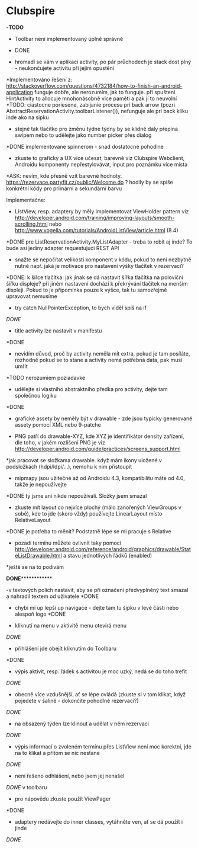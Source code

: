 # Clubspire
-********TODO********

- Toolbar není implementovaný úplně správně
* DONE



- hromadí se vám v aplikaci activity, po pár průchodech je stack dost 
plný - neukončujete activitu při jejím opustění

*Implementováno řešení z:
http://stackoverflow.com/questions/4732184/how-to-finish-an-android-application
    funguje dobře, ale nerozumím, jak to funguje.
    při spuštení HintActivity to allocuje mnohonásobně více paměti a pak jí to neuvolní
*TODO: ciastocne poriesene, zabijanie procesu pri back arrow (pozri AbstractReservationActivity.toolbarListener()), nefunguje ale pri back kliku inde ako na sipku


- stejně tak tlačítko pro změnu týdne
týdny by se klidně daly přepína swipem nebo to udělejte jako 
number picker přes dialog

*DONE
implementovane spinnerom - snad dostatocne pohodlne


- zkuste to graficky a UX více učesat, barevně viz Clubspire Webclient, 
Androidu komponenty nepřestylovávat, input pro poznámku více místa

*ASK: nevím, kde přesně vzít barevné hodnoty.
https://rezervace.partyfit.cz/public/Welcome.do  ?
hodily by se spíše konkrétní kódy pro primární a sekundární barvu

Implementačne:
- ListView, resp. adaptery by měly implementovat ViewHolder pattern viz
http://developer.android.com/training/improving-layouts/smooth-scrolling.html 
nebo http://www.vogella.com/tutorials/AndroidListView/article.html (8.4)

*DONE pre ListReservationActivity.MyListAdapter - treba to robit aj inde? To bude asi jediny adapter requestujuci REST API

- snažte se nepočítat velikosti komponent v kódu, pokud to není nezbytně 
nutné např. jaká je motivace pro nastavení výšky tlačítek v rezervaci?

*DONE: k šířce tlačítka: jak jinak se dá nastavit šířka tlačítka na poloviční šířku displeje?
při jiném nastavení dochází k překrývání tlačítek na menším displeji.
Pokud to je připomínka pouze k výšce, tak tu samozřejmě upravovat nemusíme


- try catch NullPointerException, to bych viděl spíš na if

*DONE*


- title activity lze nastavit v manifestu

*DONE


- nevidím důvod, proč by activity neměla mít extra, pokud je tam 
posíláte, rozhodně pokud se to stane a activity nemá potřebná data, pak 
musí umřít

*TODO nerozumiem poziadavke


- udělejte si vlastního abstraktního předka pro activity, dejte tam 
společnou logiku

*DONE


- grafické assety by neměly být v drawable - zde jsou typicky generované 
assety pomocí XML nebo 9-patche

- PNG patří do drawable-XYZ, kde XYZ je identifikátor density zařízení, 
dle toho, v jakém rozlišení PNG je viz 
http://developer.android.com/guide/practices/screens_support.html

*jak pracovat se složkama drawable. když mám ikony uložené 
v podsložkách (hdpi/ldpi/...), nemohu k nim přistoupit


- mipmapy jsou užitečné až od Androidu 4.3, kompatibilitu máte od 4.0, 
takže je nepoužívejte

*DONE ty jsme ani nikde nepoužívali. Složky jsem smazal

- zkuste mít layout co nejvíce plochý (málo zanořených ViewGroups v 
sobě), kde to jde (skoro vždy) používejte LinearLayout místo RelativeLayout

*DONE je potřeba to měnit? Podstatně lépe se mi pracuje s Relative 


- pozadí termínu můžete ovlivnit taky pomocí 
http://developer.android.com/reference/android/graphics/drawable/StateListDrawable.html 
a stavu jednotlivých řádků (enabled)

*ještě se na to podívám

**********DONE**********************

-v textových polích nastavit, aby se při označení předvyplněný
text smazal a nahradil textem od uživatele
*DONE

- chybí mi up lepší up navigace - dejte tam tu šipku v levé části
nebo alespoň logo
*DONE


- kliknutí na menu v aktivitě menu otevírá menu

*DONE*

- přihlášení jde obejít kliknutím do Toolbaru

*DONE

- výpis aktivit, resp. řádek s activitou je moc uzký, nedá se do toho trefit

*DONE*


- obecně více vzdušnější, ať se lépe ovládá (zkuste si v tom klikat, když
pojedete v šalině - dokončite pohodlně rezervaci?)

*DONE*

- na obsazený týden lze klinout a udělat v něm rezervaci

*DONE*

- výpis informací o zvoleném termínu přes ListView není moc korektní,
jde na to klikat a přitom se nic nestane

*DONE*

- není řešeno odhlášení, nebo jsem jej nenašel

*DONE* v toolbaru

- pro nápovědu zkuste použít ViewPager

*DONE

- adaptery nedávejte do inner classes, vytáhněte ven, ať se dá použít i
jinde

*DONE*
